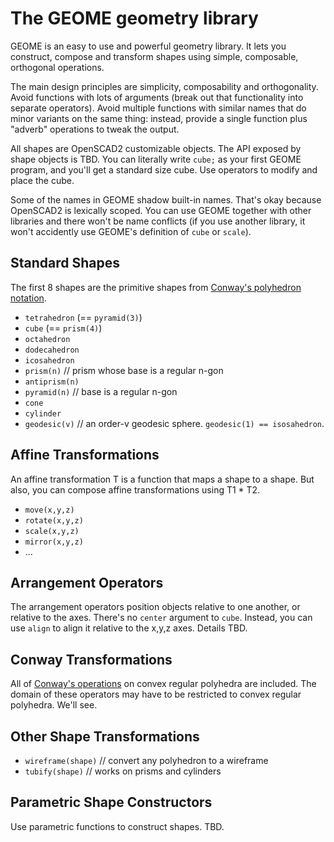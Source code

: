 # The GEOME geometry library

GEOME is an easy to use and powerful geometry library.
It lets you construct, compose and transform shapes using simple, composable, orthogonal operations.

The main design principles are simplicity, composability and orthogonality.
Avoid functions with lots of arguments (break out that functionality into separate operators).
Avoid multiple functions with similar names that do minor variants on the same thing:
instead, provide a single function plus "adverb" operations to tweak the output.

All shapes are OpenSCAD2 customizable objects.
The API exposed by shape objects is TBD.
You can literally write `cube;` as your first GEOME program,
and you'll get a standard size cube.
Use operators to modify and place the cube.

Some of the names in GEOME shadow built-in names.
That's okay because OpenSCAD2 is lexically scoped.
You can use GEOME together with other libraries and there won't be name conflicts
(if you use another library, it won't accidently use GEOME's definition of `cube` or `scale`).

## Standard Shapes
The first 8 shapes are the primitive shapes from
[Conway's polyhedron notation](https://en.wikipedia.org/wiki/Conway_polyhedron_notation).
* `tetrahedron` (== `pyramid(3)`)
* `cube` (== `prism(4)`)
* `octahedron`
* `dodecahedron`
* `icosahedron`
* `prism(n)` // prism whose base is a regular n-gon
* `antiprism(n)`
* `pyramid(n)` // base is a regular n-gon
* `cone`
* `cylinder`
* `geodesic(v)` // an order-v geodesic sphere. `geodesic(1) == isosahedron`.

## Affine Transformations
An affine transformation T is a function that maps a shape to a shape.
But also, you can compose affine transformations using T1 * T2.
* `move(x,y,z)`
* `rotate(x,y,z)`
* `scale(x,y,z)`
* `mirror(x,y,z)`
* ...

## Arrangement Operators
The arrangement operators position objects relative to one another,
or relative to the axes.
There's no `center` argument to `cube`. Instead, you can use `align`
to align it relative to the x,y,z axes.
Details TBD.

## Conway Transformations
All of [Conway's operations](https://en.wikipedia.org/wiki/Conway_polyhedron_notation)
on convex regular polyhedra are included.
The domain of these operators may have to be restricted to convex regular polyhedra. We'll see.

## Other Shape Transformations
* `wireframe(shape)` // convert any polyhedron to a wireframe
* `tubify(shape)` // works on prisms and cylinders

## Parametric Shape Constructors
Use parametric functions to construct shapes. TBD.
